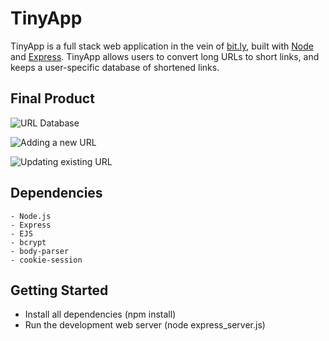 # TinyApp

TinyApp is a full stack web application in the vein of [bit.ly](https://bitly.com/), built with [Node](https://nodejs.org/en/) and [Express](https://expressjs.com/).
TinyApp allows users to convert long URLs to short links, and keeps a user-specific database of shortened links.

## Final Product

![URL Database](https://github.com/aunomy/tinyapp/blob/master/docs/urls-page.png?raw=true)

![Adding a new URL](https://github.com/aunomy/tinyapp/blob/master/docs/new-url.png?raw=true)

![Updating existing URL](https://github.com/aunomy/tinyapp/blob/master/docs/update-url.png?raw=true)

## Dependencies

```
- Node.js
- Express
- EJS
- bcrypt
- body-parser
- cookie-session
```

## Getting Started

- Install all dependencies (npm install)
- Run the development web server (node express_server.js)
